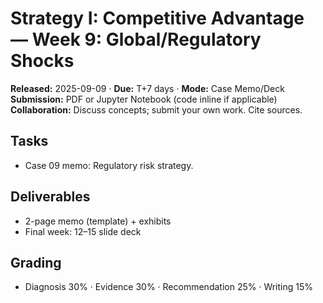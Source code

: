 # Strategy I: Competitive Advantage — Week 9: Global/Regulatory Shocks
**Released:** 2025-09-09 · **Due:** T+7 days · **Mode:** Case Memo/Deck  
**Submission:** PDF or Jupyter Notebook (code inline if applicable)  
**Collaboration:** Discuss concepts; submit your own work. Cite sources.
## Tasks
- Case 09 memo: Regulatory risk strategy.
## Deliverables
- 2-page memo (template) + exhibits
- Final week: 12–15 slide deck

## Grading
- Diagnosis 30% · Evidence 30% · Recommendation 25% · Writing 15%
